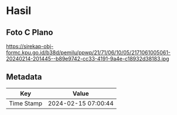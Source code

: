# Hasil

## Foto C Plano

https://sirekap-obj-formc.kpu.go.id/b38d/pemilu/ppwp/21/71/06/10/05/2171061005061-20240214-201445--b89e9742-cc33-4191-9a4e-c18932d38183.jpg


## Metadata

| Key        | Value               |
| ---------- | ------------------- |
| Time Stamp | 2024-02-15 07:00:44 |



